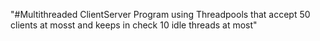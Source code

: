 "#Multithreaded ClientServer Program using Threadpools that accept 50 clients at mosst and keeps in check 10 idle threads at most" 
